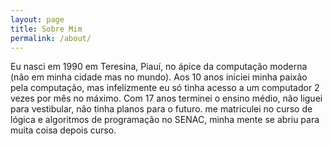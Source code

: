 ```yaml
---
layout: page
title: Sobre Mim
permalink: /about/
---
```


Eu nasci em 1990 em Teresina, Piauí, no ápice da computação moderna (não em minha cidade mas no mundo). 
Aos 10 anos iniciei minha paixão pela computação, mas infelizmente eu só tinha acesso a um computador 2 vezes
por mês no máximo. Com 17 anos terminei o ensino médio, não liguei para vestibular, não tinha planos para o futuro. 
me matriculei no curso de lógica e algoritmos de programação no SENAC, minha mente se abriu para muita coisa 
depois curso. 